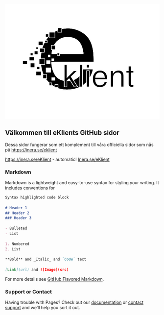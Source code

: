 ![eKlient Logo](logo.png)

## Välkommen till eKlients GitHub sidor

Dessa sidor fungerar som ett komplement till våra officiella sidor som nås på https://inera.se/eklient

https://inera.se/eKlient - automatic!
[Inera.se/eKlient](https://inera.se/eKlient)

### Markdown

Markdown is a lightweight and easy-to-use syntax for styling your writing. It includes conventions for

```markdown
Syntax highlighted code block

# Header 1
## Header 2
### Header 3

- Bulleted
- List

1. Numbered
2. List

**Bold** and _Italic_ and `Code` text

[Link](url) and ![Image](src)
```

For more details see [GitHub Flavored Markdown](https://guides.github.com/features/mastering-markdown/).

### Support or Contact

Having trouble with Pages? Check out our [documentation](https://help.github.com/categories/github-pages-basics/) or [contact support](https://github.com/contact) and we’ll help you sort it out.

